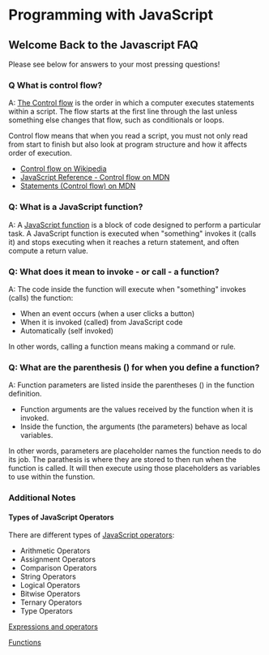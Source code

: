 # Programming with JavaScript

## Welcome Back to the Javascript FAQ

Please see below for answers to your most pressing questions!

### Q What is control flow?

A: [The Control flow](https://developer.mozilla.org/en-US/docs/Glossary/Control_flow) is the order in which a computer executes statements within a script. The flow starts at the first line through the last unless something else changes that flow, such as conditionals or loops.

Control flow means that when you read a script, you must not only read from start to finish but also look at program structure and how it affects order of execution.

- [Control flow on Wikipedia](https://en.wikipedia.org/wiki/Control_flow)
- [JavaScript Reference - Control flow on MDN](https://developer.mozilla.org/en-US/docs/Web/JavaScript/Reference#control_flow)
- [Statements (Control flow) on MDN](https://developer.mozilla.org/en-US/docs/Web/JavaScript/Guide/Control_flow_and_error_handling)

### Q: What is a JavaScript function?

A: A [JavaScript function](https://www.w3schools.com/js/js_functions.asp) is a block of code designed to perform a particular task. A JavaScript function is executed when "something" invokes it (calls it) and stops executing when it reaches a return statement, and often compute a return value.

### Q: What does it mean to invoke - or call - a function?

A: The code inside the function will execute when "something" invokes (calls) the function:

- When an event occurs (when a user clicks a button)
- When it is invoked (called) from JavaScript code
- Automatically (self invoked)

In other words, calling a function means making a command or rule.

### Q: What are the parenthesis () for when you define a function?

A: Function parameters are listed inside the parentheses () in the function definition.

- Function arguments are the values received by the function when it is invoked.
- Inside the function, the arguments (the parameters) behave as local variables.

In other words, parameters are placeholder names the function needs to do its job. The parathesis is where they are stored to then run when the function is called. It will then execute using those placeholders as variables to use within the funstion.

### **Additional Notes**

#### Types of JavaScript Operators

There are different types of [JavaScript operators](https://www.w3schools.com/js/js_operators.asp):

- Arithmetic Operators
- Assignment Operators
- Comparison Operators
- String Operators
- Logical Operators
- Bitwise Operators
- Ternary Operators
- Type Operators

[Expressions and operators](https://developer.mozilla.org/en-US/docs/Web/JavaScript/Guide/Expressions_and_Operators)

[Functions](https://developer.mozilla.org/en-US/docs/Web/JavaScript/Guide/Functions)
